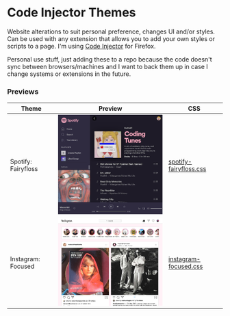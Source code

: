 # Code Injector Themes

Website alterations to suit personal preference, changes UI and/or styles. Can be used with any extension that allows you to add your own styles or scripts to a page. I'm using [Code Injector](https://addons.mozilla.org/en-CA/firefox/addon/codeinjector/) for Firefox.

Personal use stuff, just adding these to a repo because the code doesn't sync between browsers/machines and I want to back them up in case I change systems or extensions in the future.

### Previews

Theme | Preview | CSS
------|---------|----
Spotify: Fairyfloss | <img src="./spotify/spotify-fairyfloss.png" width="450px" /> | [spotify-fairyfloss.css](./spotify/spotify-fairyfloss.css)
Instagram: Focused | <img src="./instagram/instagram-focused.png" width="450px" /> | [instagram-focused.css](./instagram/instagram-focused.css)
